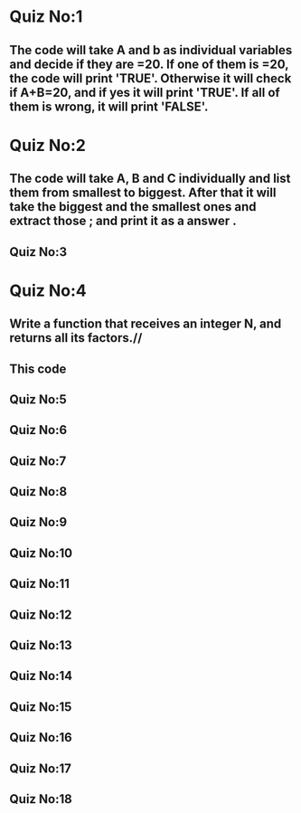 # Quiz No:1
## The code will take A and b as individual variables and decide if they are =20. If one of them is =20, the code will print 'TRUE'. Otherwise it will check if A+B=20, and if yes it will print 'TRUE'. If all of them is wrong, it will print 'FALSE'.
# Quiz No:2
## The code will take A, B and C individually and list them from smallest to biggest. After that it will take the biggest and the smallest ones and extract those ; and print it as a answer .
## Quiz No:3

# Quiz No:4
## Write a function that receives an integer N, and returns all its factors.//
## This code 
## Quiz No:5

## Quiz No:6

## Quiz No:7

## Quiz No:8

## Quiz No:9

## Quiz No:10

## Quiz No:11

## Quiz No:12

## Quiz No:13

## Quiz No:14

## Quiz No:15

## Quiz No:16

## Quiz No:17

## Quiz No:18
